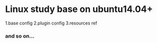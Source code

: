 # Linux study base on ubuntu14.04+
  1.base config
  2.plugin config
  3.resources ref
### and so on...
